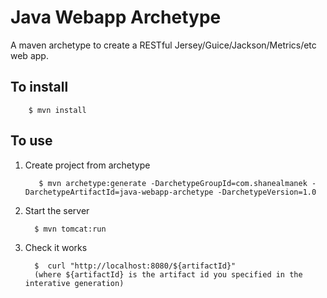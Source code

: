 Java Webapp Archetype
====================

A maven archetype to create a RESTful Jersey/Guice/Jackson/Metrics/etc web app.

To install
-----------

        $ mvn install
  
To use
-------

1. Create project from archetype

          $ mvn archetype:generate -DarchetypeGroupId=com.shanealmanek -DarchetypeArtifactId=java-webapp-archetype -DarchetypeVersion=1.0
  
2. Start the server

         $ mvn tomcat:run
  
3. Check it works

         $  curl "http://localhost:8080/${artifactId}"
         (where ${artifactId} is the artifact id you specified in the interative generation)